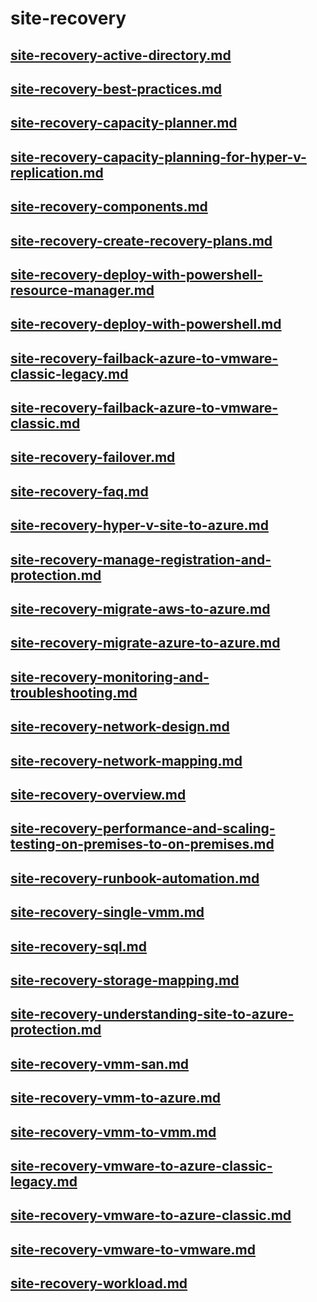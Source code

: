 # site-recovery
## [site-recovery-active-directory.md](site-recovery-active-directory.md)
## [site-recovery-best-practices.md](site-recovery-best-practices.md)
## [site-recovery-capacity-planner.md](site-recovery-capacity-planner.md)
## [site-recovery-capacity-planning-for-hyper-v-replication.md](site-recovery-capacity-planning-for-hyper-v-replication.md)
## [site-recovery-components.md](site-recovery-components.md)
## [site-recovery-create-recovery-plans.md](site-recovery-create-recovery-plans.md)
## [site-recovery-deploy-with-powershell-resource-manager.md](site-recovery-deploy-with-powershell-resource-manager.md)
## [site-recovery-deploy-with-powershell.md](site-recovery-deploy-with-powershell.md)
## [site-recovery-failback-azure-to-vmware-classic-legacy.md](site-recovery-failback-azure-to-vmware-classic-legacy.md)
## [site-recovery-failback-azure-to-vmware-classic.md](site-recovery-failback-azure-to-vmware-classic.md)
## [site-recovery-failover.md](site-recovery-failover.md)
## [site-recovery-faq.md](site-recovery-faq.md)
## [site-recovery-hyper-v-site-to-azure.md](site-recovery-hyper-v-site-to-azure.md)
## [site-recovery-manage-registration-and-protection.md](site-recovery-manage-registration-and-protection.md)
## [site-recovery-migrate-aws-to-azure.md](site-recovery-migrate-aws-to-azure.md)
## [site-recovery-migrate-azure-to-azure.md](site-recovery-migrate-azure-to-azure.md)
## [site-recovery-monitoring-and-troubleshooting.md](site-recovery-monitoring-and-troubleshooting.md)
## [site-recovery-network-design.md](site-recovery-network-design.md)
## [site-recovery-network-mapping.md](site-recovery-network-mapping.md)
## [site-recovery-overview.md](site-recovery-overview.md)
## [site-recovery-performance-and-scaling-testing-on-premises-to-on-premises.md](site-recovery-performance-and-scaling-testing-on-premises-to-on-premises.md)
## [site-recovery-runbook-automation.md](site-recovery-runbook-automation.md)
## [site-recovery-single-vmm.md](site-recovery-single-vmm.md)
## [site-recovery-sql.md](site-recovery-sql.md)
## [site-recovery-storage-mapping.md](site-recovery-storage-mapping.md)
## [site-recovery-understanding-site-to-azure-protection.md](site-recovery-understanding-site-to-azure-protection.md)
## [site-recovery-vmm-san.md](site-recovery-vmm-san.md)
## [site-recovery-vmm-to-azure.md](site-recovery-vmm-to-azure.md)
## [site-recovery-vmm-to-vmm.md](site-recovery-vmm-to-vmm.md)
## [site-recovery-vmware-to-azure-classic-legacy.md](site-recovery-vmware-to-azure-classic-legacy.md)
## [site-recovery-vmware-to-azure-classic.md](site-recovery-vmware-to-azure-classic.md)
## [site-recovery-vmware-to-vmware.md](site-recovery-vmware-to-vmware.md)
## [site-recovery-workload.md](site-recovery-workload.md)
